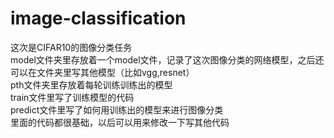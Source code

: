 # image-classification
这次是CIFAR10的图像分类任务  
model文件夹里存放着一个model文件，记录了这次图像分类的网络模型，之后还可以在文件夹里写其他模型（比如vgg,resnet）  
pth文件夹里存放着每轮训练训练出的模型   
train文件里写了训练模型的代码   
predict文件里写了如何用训练出的模型来进行图像分类   
里面的代码都很基础，以后可以用来修改一下写其他代码   
